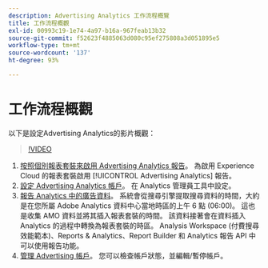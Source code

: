 ```yaml
---
description: Advertising Analytics 工作流程概覽
title: 工作流程概觀
exl-id: 00993c19-1e74-4a97-b16a-967feab13b32
source-git-commit: f52623f4885063d080c95ef275808a3d051895e5
workflow-type: tm+mt
source-wordcount: '137'
ht-degree: 93%

---
```


# 工作流程概觀

以下是設定Advertising Analytics的影片概觀：

>[!VIDEO](https://video.tv.adobe.com/v/23119/?quality=12)

1. [按照個別報表套裝來啟用 Advertising Analytics 報告](/help/integrate/c-advertising-analytics/c-adanalytics-workflow/aa-provision-rs.md)。 為啟用 Experience Cloud 的報表套裝啟用 [!UICONTROL Advertising Analytics] 報告。
2. [設定 Advertising Analytics 帳戶](/help/integrate/c-advertising-analytics/c-adanalytics-workflow/aa-create-ad-account.md)。 在 Analytics 管理員工具中設定。
3. [報告 Analytics 中的廣告資料](/help/integrate/c-advertising-analytics/c-adanalytics-workflow/aa-report-ad-data-an.md)。 系統會從搜尋引擎提取搜尋資料的時間，大約是在您所屬 Adobe Analytics 資料中心當地時區的上午 6 點 (06:00)。 這也是收集 AMO 資料並將其插入報表套裝的時間。 該資料接著會在資料插入 Analytics 的過程中轉換為報表套裝的時區。 Analysis Workspace (付費搜尋效能範本)、Reports &amp; Analytics、Report Builder 和 Analytics 報告 API 中可以使用報告功能。
4. [管理 Advertising 帳戶](/help/integrate/c-advertising-analytics/c-adanalytics-workflow/aa-manage-ad-accounts.md)。 您可以檢查帳戶狀態，並編輯/暫停帳戶。
